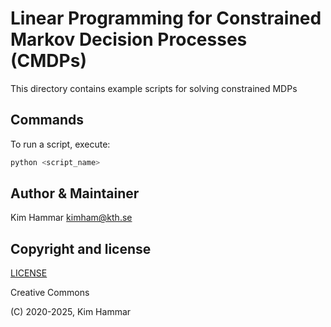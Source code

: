 # Linear Programming for Constrained Markov Decision Processes (CMDPs)

This directory contains example scripts for solving constrained MDPs

## Commands

To run a script, execute:
```bash
python <script_name>
```

## Author & Maintainer

Kim Hammar <kimham@kth.se>

## Copyright and license

[LICENSE](../../../../LICENSE.md)

Creative Commons

(C) 2020-2025, Kim Hammar